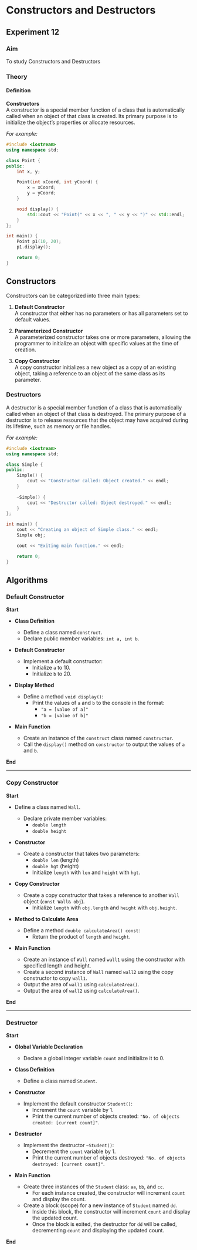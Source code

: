 # Constructors and Destructors
## Experiment 12

### Aim
To study Constructors and Destructors

### Theory
#### Definition
**Constructors**  
A constructor is a special member function of a class that is automatically called when an object of that class is created. Its primary purpose is to initialize the object’s properties or allocate resources.

*For example:*

```cpp
#include <iostream>
using namespace std;

class Point {
public:
    int x, y;

    Point(int xCoord, int yCoord) {
        x = xCoord;
        y = yCoord;
    }

    void display() {
        std::cout << "Point(" << x << ", " << y << ")" << std::endl;
    }
};

int main() {
    Point p1(10, 20);
    p1.display();

    return 0;
}
```
## Constructors

Constructors can be categorized into three main types:

1. **Default Constructor**  
   A constructor that either has no parameters or has all parameters set to default values.

2. **Parameterized Constructor**  
   A parameterized constructor takes one or more parameters, allowing the programmer to initialize an object with specific values at the time of creation.

3. **Copy Constructor**  
   A copy constructor initializes a new object as a copy of an existing object, taking a reference to an object of the same class as its parameter.

### Destructors

A destructor is a special member function of a class that is automatically called when an object of that class is destroyed. The primary purpose of a destructor is to release resources that the object may have acquired during its lifetime, such as memory or file handles.

*For example:*

```cpp
#include <iostream>
using namespace std;

class Simple {
public:
    Simple() {
        cout << "Constructor called: Object created." << endl;
    }
    
    ~Simple() {
        cout << "Destructor called: Object destroyed." << endl;
    }
};

int main() {
    cout << "Creating an object of Simple class." << endl;
    Simple obj;

    cout << "Exiting main function." << endl;

    return 0;
}
```
## Algorithms

### Default Constructor
**Start**

- **Class Definition**
  - Define a class named `construct`.
  - Declare public member variables: `int a, int b`.

- **Default Constructor**
  - Implement a default constructor:
    - Initialize `a` to 10.
    - Initialize `b` to 20.

- **Display Method**
  - Define a method `void display()`:
    - Print the values of `a` and `b` to the console in the format:
      - `"a = [value of a]"`
      - `"b = [value of b]"`

- **Main Function**
  - Create an instance of the `construct` class named `constructor`.
  - Call the `display()` method on `constructor` to output the values of `a` and `b`.

**End**

---

### Copy Constructor
**Start**

- Define a class named `Wall`.
  - Declare private member variables:
    - `double length`
    - `double height`

- **Constructor**
  - Create a constructor that takes two parameters:
    - `double len` (length)
    - `double hgt` (height)
    - Initialize `length` with `len` and `height` with `hgt`.

- **Copy Constructor**
  - Create a copy constructor that takes a reference to another `Wall` object (`const Wall& obj`).
    - Initialize `length` with `obj.length` and `height` with `obj.height`.

- **Method to Calculate Area**
  - Define a method `double calculateArea() const`:
    - Return the product of `length` and `height`.

- **Main Function**
  - Create an instance of `Wall` named `wall1` using the constructor with specified length and height.
  - Create a second instance of `Wall` named `wall2` using the copy constructor to copy `wall1`.
  - Output the area of `wall1` using `calculateArea()`.
  - Output the area of `wall2` using `calculateArea()`.

**End**

---

### Destructor
**Start**

- **Global Variable Declaration**
  - Declare a global integer variable `count` and initialize it to 0.

- **Class Definition**
  - Define a class named `Student`.

- **Constructor**
  - Implement the default constructor `Student()`:
    - Increment the `count` variable by 1.
    - Print the current number of objects created: `"No. of objects created: [current count]"`.

- **Destructor**
  - Implement the destructor `~Student()`:
    - Decrement the `count` variable by 1.
    - Print the current number of objects destroyed: `"No. of objects destroyed: [current count]"`.

- **Main Function**
  - Create three instances of the `Student` class: `aa`, `bb`, and `cc`.
    - For each instance created, the constructor will increment `count` and display the count.
  - Create a block (scope) for a new instance of `Student` named `dd`.
    - Inside this block, the constructor will increment `count` and display the updated count.
    - Once the block is exited, the destructor for `dd` will be called, decrementing `count` and displaying the updated count.

**End**
